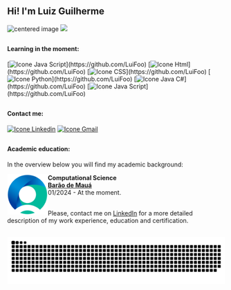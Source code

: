 ## Hi! I'm Luiz Guilherme

<div align="left"> 
  <img height="130em" src="https://github-readme-stats.vercel.app/api?username=LuiFoo&show_icons=true&theme=prussian&include_all_commits=true&count_private=true" alt="centered image">
  <img height="130em" src="https://github-readme-stats.vercel.app/api/top-langs/?username=LuiFoo&layout=compact&langs_count=7&theme=prussian"/> 
</div>

##

#### Learning in the moment:
<div>
  [<img height="48px" width="48px" alt="Icone Java Script" src="https://skillicons.dev/icons?i=js"/>](https://github.com/LuiFoo)
  [<img height="48px" width="48px" alt="Icone Html" src="https://skillicons.dev/icons?i=html"/>](https://github.com/LuiFoo)
  [<img height="48px" width="48px" alt="Icone CSS" src="https://skillicons.dev/icons?i=css"/>](https://github.com/LuiFoo)
  [<img height="48px" width="48px" alt="Icone Python" src="https://skillicons.dev/icons?i=py"/>](https://github.com/LuiFoo)
  [<img height="48px" width="48px" alt="Icone Java C#" src="https://skillicons.dev/icons?i=cs"/>](https://github.com/LuiFoo)
  [<img height="48px" width="48px" alt="Icone Java Script" src="https://skillicons.dev/icons?i=cpp"/>](https://github.com/LuiFoo)
</div>

##

#### Contact me:
[<img height="48px" width="48px" alt="Icone Linkedin" src="https://skillicons.dev/icons?i=linkedin"/>](https://www.linkedin.com/in/louierotulo/)
[<img height="48px" width="48px" alt="Icone Gmail" src="https://skillicons.dev/icons?i=gmail"/>](mailto:luizgrbt@gmail.com)

##

#### Academic education:
In the overview below you will find my academic background:

[<img align="left" height="94px" width="94px" alt="Warpnet" src="./src/assets/logo-faculdade.png"/>](https://www.baraodemaua.br/)
**Computational Science** \
[**Barão de Mauá**](https://www.baraodemaua.br/) \
01/2024 - At the moment.
<br>
<br>

Please, contact me on [LinkedIn](https://www.linkedin.com/in/louierotulo/) for a more detailed description of my work experience, education and certification.

##


<picture>
  <source
    media="(prefers-color-scheme: dark)"
    srcset="https://raw.githubusercontent.com/platane/snk/output/github-contribution-grid-snake-dark.svg"
  />
  <source
    media="(prefers-color-scheme: light)"
    srcset="https://raw.githubusercontent.com/platane/snk/output/github-contribution-grid-snake.svg"
  />
  <img
    alt="github contribution grid snake animation"
    src="https://raw.githubusercontent.com/platane/snk/output/github-contribution-grid-snake.svg"
  />
</picture>

